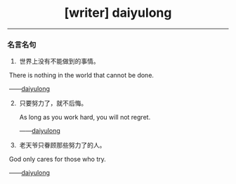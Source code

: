 <h1><center>[writer] daiyulong</center></h1>

---

### 名言名句

1. ​                                                                                                   世界上没有不能做到的事情。

​                                                                      There is nothing in the world that cannot be done.

​                                                                                                                                                         ——[daiyulong](daiyulong.html)

2. ​                                                                                                          只要努力了，就不后悔。

   ​                                                                     As long as you work hard, you will not regret.

   ​                                                                                                                                                 ——[daiyulong](daiyulong.html)

3. ​                                                                                               老天爷只眷顾那些努力了的人。

​                                                                                                 God only cares for those who try.

​                                                                                                                                                         ——[daiyulong](daiyulong.html)